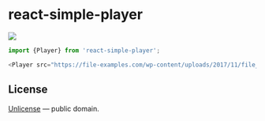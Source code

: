 # react-simple-player


![](https://user-images.githubusercontent.com/9773803/80277360-b548b180-86ee-11ea-9b25-3eaa10027ca6.png)

```ts
import {Player} from 'react-simple-player';

<Player src="https://file-examples.com/wp-content/uploads/2017/11/file_example_MP3_700KB.mp3" height={40} />
```



## License

[Unlicense](LICENSE) &mdash; public domain.
